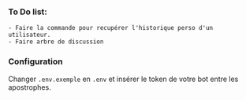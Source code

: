 ### To Do list:
    - Faire la commande pour recupérer l'historique perso d'un utilisateur.
    - Faire arbre de discussion

### Configuration
Changer ``.env.exemple`` en ``.env`` et insérer le token de votre bot entre les apostrophes.
